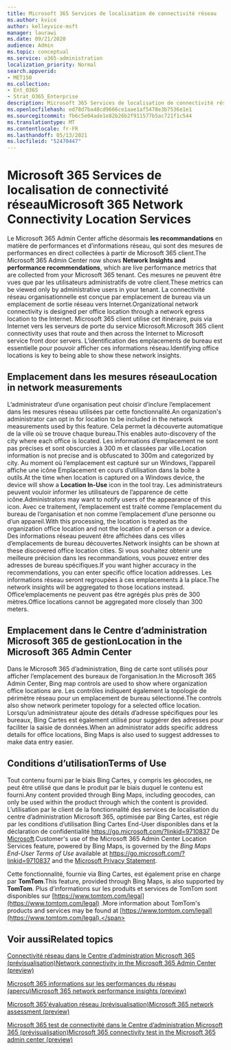 ```yaml
---
title: Microsoft 365 Services de localisation de connectivité réseau
ms.author: kvice
author: kelleyvice-msft
manager: laurawi
ms.date: 09/21/2020
audience: Admin
ms.topic: conceptual
ms.service: o365-administration
localization_priority: Normal
search.appverid:
- MET150
ms.collection:
- Ent_O365
- Strat_O365_Enterprise
description: Microsoft 365 Services de localisation de connectivité réseau
ms.openlocfilehash: ed78d7ba48cd9666ce1aae1af5478e3b7536e1e1
ms.sourcegitcommit: fb6c5e04ade1e82b26b2f911577b5ac721f1c544
ms.translationtype: MT
ms.contentlocale: fr-FR
ms.lasthandoff: 05/13/2021
ms.locfileid: "52470447"
---
```

# <a name="microsoft-365-network-connectivity-location-services"></a><span data-ttu-id="de9a0-103">Microsoft 365 Services de localisation de connectivité réseau</span><span class="sxs-lookup"><span data-stu-id="de9a0-103">Microsoft 365 Network Connectivity Location Services</span></span>

<span data-ttu-id="de9a0-104">Le Microsoft 365 Admin Center affiche désormais **les recommandations** en matière de performances et d’informations réseau, qui sont des mesures de performances en direct collectées à partir de Microsoft 365 client.</span><span class="sxs-lookup"><span data-stu-id="de9a0-104">The Microsoft 365 Admin Center now shows **Network Insights and performance recommendations**, which are live performance metrics that are collected from your Microsoft 365 tenant.</span></span> <span data-ttu-id="de9a0-105">Ces mesures ne peuvent être vues que par les utilisateurs administratifs de votre client.</span><span class="sxs-lookup"><span data-stu-id="de9a0-105">These metrics can be viewed only by administrative users in your tenant.</span></span> <span data-ttu-id="de9a0-106">La connectivité réseau organisationnelle est conçue par emplacement de bureau via un emplacement de sortie réseau vers Internet.</span><span class="sxs-lookup"><span data-stu-id="de9a0-106">Organizational network connectivity is designed per office location through a network egress location to the Internet.</span></span> <span data-ttu-id="de9a0-107">Microsoft 365 client utilise cet itinéraire, puis via Internet vers les serveurs de porte du service Microsoft.</span><span class="sxs-lookup"><span data-stu-id="de9a0-107">Microsoft 365 client connectivity uses that route and then across the Internet to Microsoft service front door servers.</span></span> <span data-ttu-id="de9a0-108">L’identification des emplacements de bureau est essentielle pour pouvoir afficher ces informations réseau.</span><span class="sxs-lookup"><span data-stu-id="de9a0-108">Identifying office locations is key to being able to show these network insights.</span></span>

## <a name="location-in-network-measurements"></a><span data-ttu-id="de9a0-109">Emplacement dans les mesures réseau</span><span class="sxs-lookup"><span data-stu-id="de9a0-109">Location in network measurements</span></span>

<span data-ttu-id="de9a0-110">L’administrateur d’une organisation peut choisir d’inclure l’emplacement dans les mesures réseau utilisées par cette fonctionnalité.</span><span class="sxs-lookup"><span data-stu-id="de9a0-110">An organization's administrator can opt in for location to be included in the network measurements used by this feature.</span></span> <span data-ttu-id="de9a0-111">Cela permet la découverte automatique de la ville où se trouve chaque bureau.</span><span class="sxs-lookup"><span data-stu-id="de9a0-111">This enables auto-discovery of the city where each office is located.</span></span> <span data-ttu-id="de9a0-112">Les informations d’emplacement ne sont pas précises et sont obscurcies à 300 m et classées par ville.</span><span class="sxs-lookup"><span data-stu-id="de9a0-112">Location information is not precise and is obfuscated to 300m and categorized by city.</span></span> <span data-ttu-id="de9a0-113">Au moment où l’emplacement est capturé sur un Windows,  l’appareil affiche une icône Emplacement en cours d’utilisation dans la boîte à outils.</span><span class="sxs-lookup"><span data-stu-id="de9a0-113">At the time when location is captured on a Windows device, the device will show a **Location In-Use** icon in the tool tray.</span></span> <span data-ttu-id="de9a0-114">Les administrateurs peuvent vouloir informer les utilisateurs de l’apparence de cette icône.</span><span class="sxs-lookup"><span data-stu-id="de9a0-114">Administrators may want to notify users of the appearance of this icon.</span></span> <span data-ttu-id="de9a0-115">Avec ce traitement, l’emplacement est traité comme l’emplacement du bureau de l’organisation et non comme l’emplacement d’une personne ou d’un appareil.</span><span class="sxs-lookup"><span data-stu-id="de9a0-115">With this processing, the location is treated as the organization office location and not the location of a person or a device.</span></span> <span data-ttu-id="de9a0-116">Des informations réseau peuvent être affichées dans ces villes d’emplacements de bureau découvertes.</span><span class="sxs-lookup"><span data-stu-id="de9a0-116">Network insights can be shown at these discovered office location cities.</span></span> <span data-ttu-id="de9a0-117">Si vous souhaitez obtenir une meilleure précision dans les recommandations, vous pouvez entrer des adresses de bureau spécifiques.</span><span class="sxs-lookup"><span data-stu-id="de9a0-117">If you want higher accuracy in the recommendations, you can enter specific office location addresses.</span></span> <span data-ttu-id="de9a0-118">Les informations réseau seront regroupées à ces emplacements à la place.</span><span class="sxs-lookup"><span data-stu-id="de9a0-118">The network insights will be aggregated to those locations instead.</span></span> <span data-ttu-id="de9a0-119">Office’emplacements ne peuvent pas être agrégés plus près de 300 mètres.</span><span class="sxs-lookup"><span data-stu-id="de9a0-119">Office locations cannot be aggregated more closely than 300 meters.</span></span>

## <a name="location-in-the-microsoft-365-admin-center"></a><span data-ttu-id="de9a0-120">Emplacement dans le Centre d’administration Microsoft 365 de gestion</span><span class="sxs-lookup"><span data-stu-id="de9a0-120">Location in the Microsoft 365 Admin Center</span></span>

<span data-ttu-id="de9a0-121">Dans le Microsoft 365 d’administration, Bing de carte sont utilisés pour afficher l’emplacement des bureaux de l’organisation.</span><span class="sxs-lookup"><span data-stu-id="de9a0-121">In the Microsoft 365 Admin Center, Bing map controls are used to show where organization office locations are.</span></span> <span data-ttu-id="de9a0-122">Les contrôles indiquent également la topologie de périmètre réseau pour un emplacement de bureau sélectionné.</span><span class="sxs-lookup"><span data-stu-id="de9a0-122">The controls also show network perimeter topology for a selected office location.</span></span> <span data-ttu-id="de9a0-123">Lorsqu’un administrateur ajoute des détails d’adresse spécifiques pour les bureaux, Bing Cartes est également utilisé pour suggérer des adresses pour faciliter la saisie de données.</span><span class="sxs-lookup"><span data-stu-id="de9a0-123">When an administrator adds specific address details for office locations, Bing Maps is also used to suggest addresses to make data entry easier.</span></span>

## <a name="terms-of-use"></a><span data-ttu-id="de9a0-124">Conditions d’utilisation</span><span class="sxs-lookup"><span data-stu-id="de9a0-124">Terms of Use</span></span>

<span data-ttu-id="de9a0-125">Tout contenu fourni par le biais Bing Cartes, y compris les géocodes, ne peut être utilisé que dans le produit par le biais duquel le contenu est fourni.</span><span class="sxs-lookup"><span data-stu-id="de9a0-125">Any content provided through Bing Maps, including geocodes, can only be used within the product through which the content is provided.</span></span> <span data-ttu-id="de9a0-126">L’utilisation par le client de la fonctionnalité des services de localisation du centre  d’administration Microsoft 365, optimisée par Bing Cartes, est régie par les conditions d’utilisation Bing Cartes End-User disponibles dans et la déclaration de confidentialité <https://go.microsoft.com/?linkid=9710837> De [Microsoft](https://go.microsoft.com/fwlink/?LinkID=248686).</span><span class="sxs-lookup"><span data-stu-id="de9a0-126">Customer's use of the Microsoft 365 Admin Center Location Services feature, powered by Bing Maps, is governed by the _Bing Maps End-User Terms of Use_ available at <https://go.microsoft.com/?linkid=9710837> and the [Microsoft Privacy Statement](https://go.microsoft.com/fwlink/?LinkID=248686).</span></span>

<span data-ttu-id="de9a0-127">Cette fonctionnalité, fournie via Bing Cartes, est également prise en charge par **TomTom**.</span><span class="sxs-lookup"><span data-stu-id="de9a0-127">This feature, provided through Bing Maps, is also supported by **TomTom**.</span></span> <span data-ttu-id="de9a0-128">Plus d’informations sur les produits et services de TomTom sont disponibles sur [https://www.tomtom.com/legal](https://www.tomtom.com/legal) .</span><span class="sxs-lookup"><span data-stu-id="de9a0-128">More information about TomTom's products and services may be found at [https://www.tomtom.com/legal](https://www.tomtom.com/legal).</span></span>

## <a name="related-topics"></a><span data-ttu-id="de9a0-129">Voir aussi</span><span class="sxs-lookup"><span data-stu-id="de9a0-129">Related topics</span></span>

[<span data-ttu-id="de9a0-130">Connectivité réseau dans le Centre d’administration Microsoft 365 (prévisualisation)</span><span class="sxs-lookup"><span data-stu-id="de9a0-130">Network connectivity in the Microsoft 365 Admin Center (preview)</span></span>](office-365-network-mac-perf-overview.md)

[<span data-ttu-id="de9a0-131">Microsoft 365 informations sur les performances du réseau (aperçu)</span><span class="sxs-lookup"><span data-stu-id="de9a0-131">Microsoft 365 network performance insights (preview)</span></span>](office-365-network-mac-perf-insights.md)

[<span data-ttu-id="de9a0-132">Microsoft 365'évaluation réseau (prévisualisation)</span><span class="sxs-lookup"><span data-stu-id="de9a0-132">Microsoft 365 network assessment (preview)</span></span>](office-365-network-mac-perf-score.md)

[<span data-ttu-id="de9a0-133">Microsoft 365 test de connectivité dans le Centre d’administration Microsoft 365 (prévisualisation)</span><span class="sxs-lookup"><span data-stu-id="de9a0-133">Microsoft 365 connectivity test in the Microsoft 365 admin center (preview)</span></span>](office-365-network-mac-perf-onboarding-tool.md)
